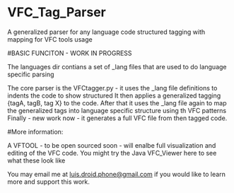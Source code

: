# VFC_Tag_Parser
A generalized parser for any language code structured tagging with mapping for VFC tools usage 


#BASIC FUNCITON - WORK IN PROGRESS

The languages dir contians a set of _lang files that are used to do language specific parsing

The core parser is the VFCtagger.py - it uses the _lang file definitions to indents the code to show structured
It then applies a generalized tagging {tagA, tagB, tag X} to the code.
After that it uses the _lang file again to map the generalized tags into language specific structure using th VFC patterns
Finally - new work now - it generates a full VFC file from then tagged code.

#More information:

A VFTOOL -  to be open sourced soon - will enalbe full visualization and editing of the VFC code.
You might try the Java VFC_Viewer here to see what these look like

You may email me at luis.droid.phone@gmail.com if you would like to learn more and support this work.

 
